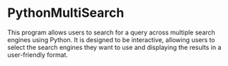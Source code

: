 # PythonMultiSearch
This program allows users to search for a query across multiple search engines using Python. It is designed to be interactive, allowing users to select the search engines they want to use and displaying the results in a user-friendly format.
